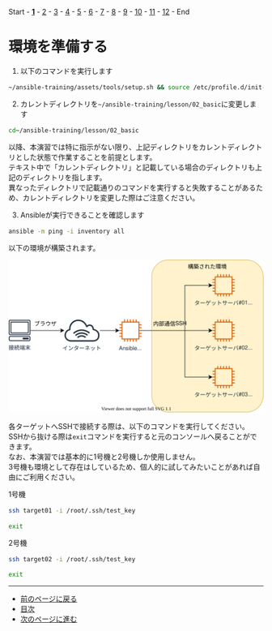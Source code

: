 Start - [**1**](step1.md) - [2](step2.md) - [3](step3.md) - [4](step4.md) - [5](step5.md) - [6](step6.md) - [7](step7.md) - [8](step8.md) - [9](step9.md) - [10](step10.md) - [11](step11.md) - [12](step12.md) - End


# 環境を準備する

1. 以下のコマンドを実行します

```bash
~/ansible-training/assets/tools/setup.sh && source /etc/profile.d/init-env.sh
```

2. カレントディレクトリを`~/ansible-training/lesson/02_basic`に変更します

```bash
cd~/ansible-training/lesson/02_basic
```

以降、本演習では特に指示がない限り、上記ディレクトリをカレントディレクトリとした状態で作業することを前提とします。  
テキスト中で「カレントディレクトリ」と記載している場合のディレクトリも上記のディレクトリを指します。  
異なったディレクトリで記載通りのコマンドを実行すると失敗することがあるため、カレントディレクトリを変更した際はご注意ください。

3. Ansibleが実行できることを確認します

```bash
ansible -m ping -i inventory all
```

以下の環境が構築されます。

![](img/arch.drawio.svg)

各ターゲットへSSHで接続する際は、以下のコマンドを実行してください。  
SSHから抜ける際は`exit`コマンドを実行すると元のコンソールへ戻ることができます。  
なお、本演習では基本的に1号機と2号機しか使用しません。  
3号機も環境として存在はしているため、個人的に試してみたいことがあれば自由にご利用ください。

1号機

```bash
ssh target01 -i /root/.ssh/test_key
```

```bash
exit
```

2号機

```bash
ssh target02 -i /root/.ssh/test_key
```

```bash
exit
```

---

- [前のページに戻る](README.md)
- [目次](README.md)
- [次のページに進む](step2.md)
